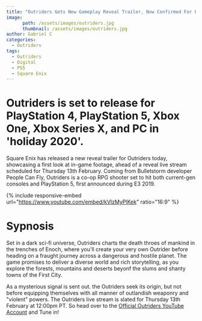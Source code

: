 ```yaml
---
title: "Outriders Gets New Gameplay Reveal Trailer, Now Confirmed For PS5"
image:
      path: /assets/images/outriders.jpg
      thumbnail: /assets/images/outriders.jpg
author: Gabriel C
categories:
  - Outriders
tags:
  - Outriders
  - Digital
  - PS5
  - Square Enix
---
```


# Outriders is set to release for PlayStation 4, PlayStation 5, Xbox One, Xbox Series X, and PC in 'holiday 2020'.

Square Enix has released a new reveal trailer for Outriders today, showcasing a first look at in-game footage, ahead of a reveal live stream scheduled for Thursday 13th February. Coming from Bulletstorm developer People Can Fly, Outriders is a co-op RPG shooter set to hit both current-gen consoles and PlayStation 5, first announced during E3 2019.

{% include responsive-embed url="https://www.youtube.com/embed/kVlzMyPlKek" ratio="16:9" %}


# Sypnosis

Set in a dark sci-fi universe, Outriders charts the death throes of mankind in the trenches of Enoch, where you'll create your very own Outrider before heading on a fraught journey across a dangerous and hostile planet. The game promises to deliver a diverse world and rich storytelling, as you explore the forests, mountains and deserts beyonf the slums and shanty towns of the First City.

As a mysterious signal is sent out. the Outriders seek its origin, but not before equipping themselves with all manner of outlandish weaponry and "violent" powers. The Outriders live stream is slated for Thursday 13th February at 12:00pm PT. So head over to the [Official Outriders YouTube Account](https://www.youtube.com/channel/UCyHurXEuoMCfah2bmyRRXZw) and Tune in!
